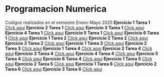 # Programacion Numerica 
Codigos realizados en el semestre Enero-Mayo 2025
**Ejercicio 1 Tarea 1**
[Click aqui](https://github.com/OscarGaell/Proyecto-Programaci-n-Num-rica/blob/main/T1%20Ej%201ps.py)
**Ejercicio 2 Tarea 1**
[Click aqui](https://github.com/OscarGaell/Proyecto-Programaci-n-Num-rica/blob/main/T1%20Ej%202ps.py)
**Ejercicio 3 Tarea 1**
[Click aqui](https://github.com/OscarGaell/Proyecto-Programaci-n-Num-rica/blob/main/T1%20Ej%203ps.py)
**Ejercicio 4 Tarea 1**
[Click aqui](https://github.com/OscarGaell/Proyecto-Programaci-n-Num-rica/blob/main/T1%20Ej%204ps.py)
**Ejercicio 5 Tarea 1**
[Click aqui](https://github.com/OscarGaell/Proyecto-Programaci-n-Num-rica/blob/main/T1%20Ej%205ps.py)
**Ejercicio 6 Tarea 1**
[Click aqui](https://github.com/OscarGaell/Proyecto-Programaci-n-Num-rica/blob/main/T1%20Ej%206ps.py)
**Ejercicio 1 Tarea 2**
[Click aqui](https://github.com/OscarGaell/Proyecto-Programaci-n-Num-rica/blob/main/T2%20Biseccion.py)
**Ejercicio 2 Tarea 2**
[Click aqui](https://github.com/OscarGaell/Proyecto-Programaci-n-Num-rica/blob/main/T2%20Newton%20Rapson.py)
**Ejercicio 3 Tarea 2**
[Click aqui](https://github.com/OscarGaell/Proyecto-Programaci-n-Num-rica/blob/main/T2%20Secante.py)
**Ejercicio 1 Tarea 3**
[Click aqui](https://github.com/OscarGaell/Proyecto-Programaci-n-Num-rica/blob/main/T3%20Ej%201.m)
**Ejercicio 2 Tarea 3**
[Click aqui](https://github.com/OscarGaell/Proyecto-Programaci-n-Num-rica/blob/main/T3%20Ej%202.m)
**Ejercicio 1 Tarea 4**
[Click aqui](https://github.com/OscarGaell/Proyecto-Programaci-n-Num-rica/blob/main/T4%20Cholseky.py)
**Ejercicio 2 Tarea 4**
[Click aqui](https://github.com/OscarGaell/Proyecto-Programaci-n-Num-rica/blob/main/T4%20Cramer.py)
**Ejercicio 3 Tarea 4**
[Click aqui](https://github.com/OscarGaell/Proyecto-Programaci-n-Num-rica/blob/main/T4%20Gauss-Jordan.py)
**Ejercicio 4 Tarea 4**
[Click aqui](https://github.com/OscarGaell/Proyecto-Programaci-n-Num-rica/blob/main/T4%20Jacobi%2C%20Gauss-Seidel.py)
**Ejercicio 5 Tarea 4**
[Click aqui](https://github.com/OscarGaell/Proyecto-Programaci-n-Num-rica/blob/main/T4%20LU.py)
**Ejercicio 6 Tarea 4**
[Click aqui](https://github.com/OscarGaell/Proyecto-Programaci-n-Num-rica/blob/main/T4%20Matriz%20inversa.py)
**Ejercicio 1 Tarea 5**
[Click aqui](https://github.com/OscarGaell/Proyecto-Programaci-n-Num-rica/blob/main/T5%20Ej%201.py)
**Ejercicio 2 Tarea 5**
[Click aqui](https://github.com/OscarGaell/Proyecto-Programaci-n-Num-rica/blob/main/T5%20Ej%202.py)
**Ejercicio 1 Tarea 6**
[Click aqui](https://github.com/OscarGaell/Proyecto-Programaci-n-Num-rica/blob/main/T6%20Ej%201%20Interpolacion%20lineal.py)
**Ejercicio 2 Tarea 6**
[Click aqui](https://github.com/OscarGaell/Proyecto-Programaci-n-Num-rica/blob/main/T6%20Ej%202%20Interpolaci%C3%B3n%20Cuadr%C3%A1tica.py)
**Ejercicio 3 Tarea 6**
[Click aqui](https://github.com/OscarGaell/Proyecto-Programaci-n-Num-rica/blob/main/T6%20Ej%203%20Interpolaci%C3%B3n%20de%20Newton.py)











